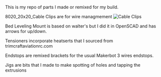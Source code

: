 This is my repo of parts I made or remixed for my build. 

8020_20x20_Cable Clips are for wire managmement
![Cable Clips](8020_20x20_Cable%20Clips/Capture.PNG)

Bed Leveling Mount is based on walter's but I did it in OpenSCAD and has arrows for up/down.

Tensioners incorporate heatserts that I sourced from trimcraftaviationrc.com

Endstops are remixed brackets for the usual Makerbot 3 wires endstops. 

Jigs are bits that I made to make spotting of holes and tapping the extrusions


